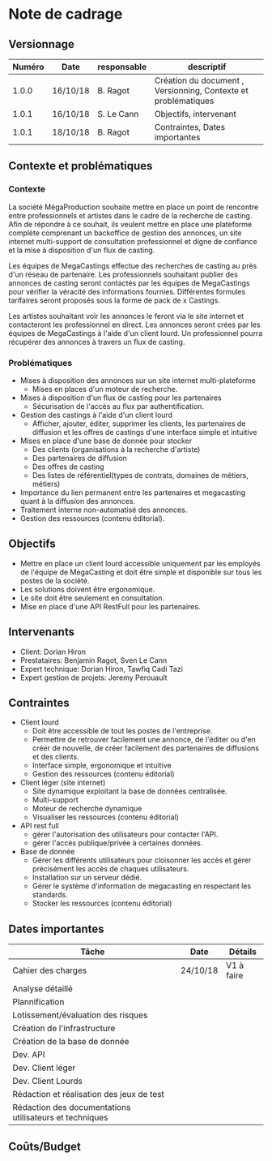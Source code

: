 # Note de cadrage

## Versionnage

| Numéro | Date     | responsable | descriptif                                                     |
| ------ | -------- | ----------- | -------------------------------------------------------------- |
| 1.0.0  | 16/10/18 | B. Ragot    | Création du document , Versionning, Contexte et problématiques |
| 1.0.1  | 16/10/18 | S. Le Cann  | Objectifs, intervenant                                         |
| 1.0.1  | 18/10/18 | B. Ragot    | Contraintes, Dates importantes                                 |

## Contexte et problématiques

### Contexte

La société MégaProduction souhaite mettre en place un point de rencontre entre professionnels et artistes dans le cadre de la recherche de casting. Afin de répondre à ce souhait, ils veulent mettre en place une plateforme complète comprenant un backoffice de gestion des annonces, un site internet multi-support de consultation professionnel et digne de confiance et la mise à disposition d'un flux de casting.

Les équipes de MegaCastings effectue des recherches de casting au près d'un réseau de partenaire. Les professionnels souhaitant publier des annonces de casting seront contactés par les équipes de MegaCastings pour vérifier la véracité des informations fournies. Différentes formules tarifaires seront proposés sous la forme de pack de x Castings.

Les artistes souhaitant voir les annonces le feront via le site internet et contacteront les professionnel en direct. Les annonces seront crées par les équipes de MegaCastings à l'aide d'un client lourd. Un professionnel pourra récupérer des annonces à travers un flux de casting.

### Problématiques

- Mises à disposition des annonces sur un site internet multi-plateforme
  - Mises en places d'un moteur de recherche.
- Mises à disposition d'un flux de casting pour les partenaires
  - Sécurisation de l'accès au flux par authentification.
- Gestion des castings à l'aide d'un client lourd
  - Afficher, ajouter, éditer, supprimer les clients, les partenaires de diffusion et les offres de castings d'une interface simple et intuitive
- Mises en place d'une base de donnée pour stocker
  - Des clients (organisations à la recherche d'artiste)
  - Des partenaires de diffusion
  - Des offres de casting
  - Des listes de référentiel(types de contrats, domaines de métiers, métiers)
- Importance du lien permanent entre les partenaires et megacasting quant à la diffusion des annonces.
- Traitement interne non-automatisé des annonces.
- Gestion des ressources (contenu éditorial).

## Objectifs

- Mettre en place un client lourd accessible uniquement par les employés de l'équipe de MegaCasting et doit être simple et disponible sur tous les postes de la société.
- Les solutions doivent être ergonomique.
- Le site doit être seulement en consultation.
- Mise en place d'une API RestFull pour les partenaires.

## Intervenants

- Client: Dorian Hiron
- Prestataires: Benjamin Ragot, Sven Le Cann
- Expert technique: Dorian Hiron, Tawfiq Cadi Tazi
- Expert gestion de projets: Jeremy Perouault

## Contraintes

- Client lourd
    - Doit être accessible de tout les postes de l'entreprise.
    - Permettre de retrouver facilement une annonce, de l'éditer ou d'en créer de nouvelle, de créer facilement des partenaires de diffusions et des clients.
    - Interface simple, ergonomique et intuitive
    - Gestion des ressources (contenu éditorial)
- Client léger (site internet)
    - Site dynamique exploitant la base de données centralisée.
    - Multi-support
    - Moteur de recherche dynamique
    - Visualiser les ressources (contenu éditorial)
- API rest full
    - gérer l'autorisation des utilisateurs pour contacter l'API.
    - gérer l'accès publique/privée à certaines données.
- Base de donnée
    - Gérer les différents utilisateurs pour cloisonner les accès et gérer précisément les accès de chaques utilisateurs.
    - Installation sur un serveur dédié.
    - Gérer le système d'information de megacasting en respectant les standards.
    - Stocker les ressources (contenu éditorial)

## Dates importantes

| Tâche                                                   | Date     | Détails    |
| ------------------------------------------------------- | -------- | ---------- |
| Cahier des charges                                      | 24/10/18 | V1 à faire |
| Analyse détaillé                                        |          |            |
| Plannification                                          |          |            |
| Lotissement/évaluation des risques                      |          |            |
| Création de l'infrastructure                            |          |            |
| Création de la base de donnée                           |          |            |
| Dev. API                                                |          |            |
| Dev. Client léger                                       |          |            |
| Dev. Client Lourds                                      |          |            |
| Rédaction et réalisation des jeux de test               |          |            |
| Rédaction des documentations utilisateurs et techniques |          |            |

## Coûts/Budget
